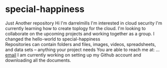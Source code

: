 # special-happiness
Just Another repository 
Hi I'm darrelmills
I'm interested in cloud security
I'm currently learning how to create toplogy for the cloud.
I'm looking to collaborate on the upcoming projects and working together as a group.
I changed the hello-world to special-happiness  
Repositories can contain folders and files, images, videos, spreadsheets, and data sets – anything your project needs
You are able to reach me at: ... [email](darrelmills17@yahoo.com)
I am currently working on setting up my Github account and downloading all the documents.
